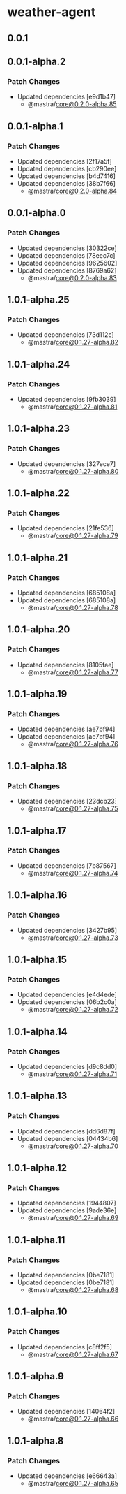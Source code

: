 # weather-agent

## 0.0.1

## 0.0.1-alpha.2

### Patch Changes

- Updated dependencies [e9d1b47]
  - @mastra/core@0.2.0-alpha.85

## 0.0.1-alpha.1

### Patch Changes

- Updated dependencies [2f17a5f]
- Updated dependencies [cb290ee]
- Updated dependencies [b4d7416]
- Updated dependencies [38b7f66]
  - @mastra/core@0.2.0-alpha.84

## 0.0.1-alpha.0

### Patch Changes

- Updated dependencies [30322ce]
- Updated dependencies [78eec7c]
- Updated dependencies [9625602]
- Updated dependencies [8769a62]
  - @mastra/core@0.2.0-alpha.83

## 1.0.1-alpha.25

### Patch Changes

- Updated dependencies [73d112c]
  - @mastra/core@0.1.27-alpha.82

## 1.0.1-alpha.24

### Patch Changes

- Updated dependencies [9fb3039]
  - @mastra/core@0.1.27-alpha.81

## 1.0.1-alpha.23

### Patch Changes

- Updated dependencies [327ece7]
  - @mastra/core@0.1.27-alpha.80

## 1.0.1-alpha.22

### Patch Changes

- Updated dependencies [21fe536]
  - @mastra/core@0.1.27-alpha.79

## 1.0.1-alpha.21

### Patch Changes

- Updated dependencies [685108a]
- Updated dependencies [685108a]
  - @mastra/core@0.1.27-alpha.78

## 1.0.1-alpha.20

### Patch Changes

- Updated dependencies [8105fae]
  - @mastra/core@0.1.27-alpha.77

## 1.0.1-alpha.19

### Patch Changes

- Updated dependencies [ae7bf94]
- Updated dependencies [ae7bf94]
  - @mastra/core@0.1.27-alpha.76

## 1.0.1-alpha.18

### Patch Changes

- Updated dependencies [23dcb23]
  - @mastra/core@0.1.27-alpha.75

## 1.0.1-alpha.17

### Patch Changes

- Updated dependencies [7b87567]
  - @mastra/core@0.1.27-alpha.74

## 1.0.1-alpha.16

### Patch Changes

- Updated dependencies [3427b95]
  - @mastra/core@0.1.27-alpha.73

## 1.0.1-alpha.15

### Patch Changes

- Updated dependencies [e4d4ede]
- Updated dependencies [06b2c0a]
  - @mastra/core@0.1.27-alpha.72

## 1.0.1-alpha.14

### Patch Changes

- Updated dependencies [d9c8dd0]
  - @mastra/core@0.1.27-alpha.71

## 1.0.1-alpha.13

### Patch Changes

- Updated dependencies [dd6d87f]
- Updated dependencies [04434b6]
  - @mastra/core@0.1.27-alpha.70

## 1.0.1-alpha.12

### Patch Changes

- Updated dependencies [1944807]
- Updated dependencies [9ade36e]
  - @mastra/core@0.1.27-alpha.69

## 1.0.1-alpha.11

### Patch Changes

- Updated dependencies [0be7181]
- Updated dependencies [0be7181]
  - @mastra/core@0.1.27-alpha.68

## 1.0.1-alpha.10

### Patch Changes

- Updated dependencies [c8ff2f5]
  - @mastra/core@0.1.27-alpha.67

## 1.0.1-alpha.9

### Patch Changes

- Updated dependencies [14064f2]
  - @mastra/core@0.1.27-alpha.66

## 1.0.1-alpha.8

### Patch Changes

- Updated dependencies [e66643a]
  - @mastra/core@0.1.27-alpha.65

